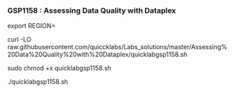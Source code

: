 ### GSP1158 :  Assessing Data Quality with Dataplex 


export REGION=


curl -LO raw.githubusercontent.com/quiccklabs/Labs_solutions/master/Assessing%20Data%20Quality%20with%20Dataplex/quicklabgsp1158.sh

sudo chmod +x quicklabgsp1158.sh

./quicklabgsp1158.sh


